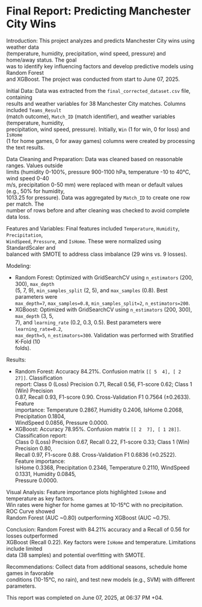# Final Report: Predicting Manchester City Wins

Introduction: This project analyzes and predicts Manchester City wins using weather data  
(temperature, humidity, precipitation, wind speed, pressure) and home/away status. The goal  
was to identify key influencing factors and develop predictive models using Random Forest  
and XGBoost. The project was conducted from start to June 07, 2025.

Initial Data: Data was extracted from the `final_corrected_dataset.csv` file, containing  
results and weather variables for 38 Manchester City matches. Columns included `Teams_Result`  
(match outcome), `Match_ID` (match identifier), and weather variables (temperature, humidity,  
precipitation, wind speed, pressure). Initially, `Win` (1 for win, 0 for loss) and `IsHome`  
(1 for home games, 0 for away games) columns were created by processing the text results.

Data Cleaning and Preparation: Data was cleaned based on reasonable ranges. Values outside  
limits (humidity 0-100%, pressure 900-1100 hPa, temperature -10 to 40°C, wind speed 0-40  
m/s, precipitation 0-50 mm) were replaced with mean or default values (e.g., 50% for humidity,  
1013.25 for pressure). Data was aggregated by `Match_ID` to create one row per match. The  
number of rows before and after cleaning was checked to avoid complete data loss.

Features and Variables: Final features included `Temperature`, `Humidity`, `Precipitation`,  
`WindSpeed`, `Pressure`, and `IsHome`. These were normalized using StandardScaler and  
balanced with SMOTE to address class imbalance (29 wins vs. 9 losses).

Modeling:  
- Random Forest: Optimized with GridSearchCV using `n_estimators` (200, 300), `max_depth`  
  (5, 7, 9), `min_samples_split` (2, 5), and `max_samples` (0.8). Best parameters were  
  `max_depth=7`, `max_samples=0.8`, `min_samples_split=2`, `n_estimators=200`.  
- XGBoost: Optimized with GridSearchCV using `n_estimators` (200, 300), `max_depth` (3, 5,  
  7), and `learning_rate` (0.2, 0.3, 0.5). Best parameters were `learning_rate=0.2`,  
  `max_depth=5`, `n_estimators=300`. Validation was performed with Stratified K-Fold (10  
  folds).

Results:  
- Random Forest: Accuracy 84.21%. Confusion matrix `[[ 5  4], [ 2 27]]`. Classification  
  report: Class 0 (Loss) Precision 0.71, Recall 0.56, F1-score 0.62; Class 1 (Win) Precision  
  0.87, Recall 0.93, F1-score 0.90. Cross-Validation F1 0.7564 (±0.2633). Feature  
  importance: Temperature 0.2867, Humidity 0.2406, IsHome 0.2068, Precipitation 0.1804,  
  WindSpeed 0.0856, Pressure 0.0000.  
- XGBoost: Accuracy 78.95%. Confusion matrix `[[ 2  7], [ 1 28]]`. Classification report:  
  Class 0 (Loss) Precision 0.67, Recall 0.22, F1-score 0.33; Class 1 (Win) Precision 0.80,  
  Recall 0.97, F1-score 0.88. Cross-Validation F1 0.6836 (±0.2522). Feature importance:  
  IsHome 0.3368, Precipitation 0.2346, Temperature 0.2110, WindSpeed 0.1331, Humidity 0.0845,  
  Pressure 0.0000.

Visual Analysis: Feature importance plots highlighted `IsHome` and temperature as key factors.  
Win rates were higher for home games at 10-15°C with no precipitation. ROC Curve showed  
Random Forest (AUC ~0.80) outperforming XGBoost (AUC ~0.75).

Conclusion: Random Forest with 84.21% accuracy and a Recall of 0.56 for losses outperformed  
XGBoost (Recall 0.22). Key factors were `IsHome` and temperature. Limitations include limited  
data (38 samples) and potential overfitting with SMOTE.

Recommendations: Collect data from additional seasons, schedule home games in favorable  
conditions (10-15°C, no rain), and test new models (e.g., SVM) with different parameters.

This report was completed on June 07, 2025, at 06:37 PM +04.
